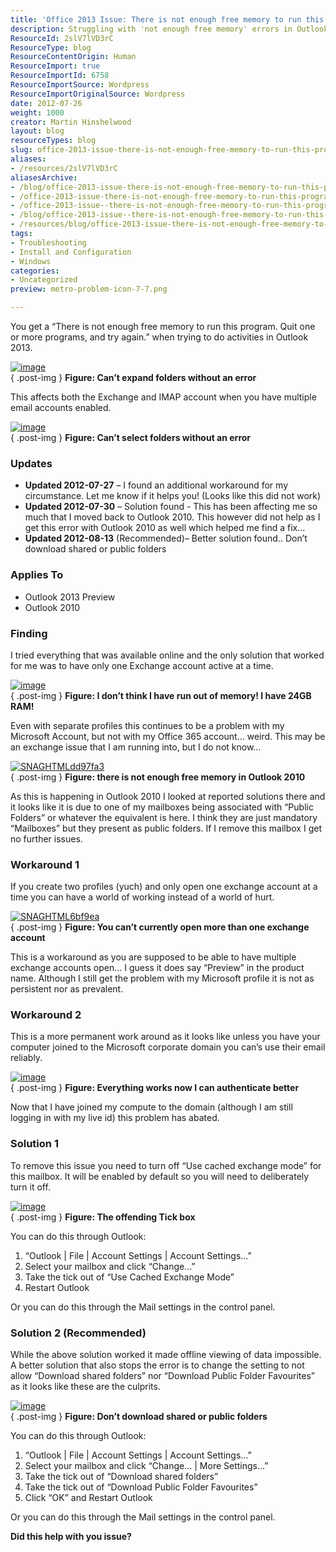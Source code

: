 ```yaml
---
title: 'Office 2013 Issue: There is not enough free memory to run this program in Outlook 2013'
description: Struggling with 'not enough free memory' errors in Outlook 2013? Discover effective workarounds and solutions to enhance your email experience!
ResourceId: 2slV7lVD3rC
ResourceType: blog
ResourceContentOrigin: Human
ResourceImport: true
ResourceImportId: 6758
ResourceImportSource: Wordpress
ResourceImportOriginalSource: Wordpress
date: 2012-07-26
weight: 1000
creator: Martin Hinshelwood
layout: blog
resourceTypes: blog
slug: office-2013-issue-there-is-not-enough-free-memory-to-run-this-program-in-outlook-2013
aliases:
- /resources/2slV7lVD3rC
aliasesArchive:
- /blog/office-2013-issue-there-is-not-enough-free-memory-to-run-this-program-in-outlook-2013
- /office-2013-issue-there-is-not-enough-free-memory-to-run-this-program-in-outlook-2013
- /office-2013-issue--there-is-not-enough-free-memory-to-run-this-program-in-outlook-2013
- /blog/office-2013-issue--there-is-not-enough-free-memory-to-run-this-program-in-outlook-2013
- /resources/blog/office-2013-issue-there-is-not-enough-free-memory-to-run-this-program-in-outlook-2013
tags:
- Troubleshooting
- Install and Configuration
- Windows
categories:
- Uncategorized
preview: metro-problem-icon-7-7.png

---
```

You get a “There is not enough free memory to run this program. Quit one or more programs, and try again.” when trying to do activities in Outlook 2013.

[![image](images/image_thumb38-1-1.png "image")](http://blog.hinshelwood.com/files/2012/07/image38.png)  
{ .post-img }
**Figure: Can’t expand folders without an error**

This affects both the Exchange and IMAP account when you have multiple email accounts enabled.

[![image](images/image_thumb39-2-2.png "image")](http://blog.hinshelwood.com/files/2012/07/image39.png)  
{ .post-img }
**Figure: Can’t select folders without an error**

### Updates

- **Updated 2012-07-27** – I found an additional workaround for my circumstance. Let me know if it helps you! (Looks like this did not work)
- **Updated 2012-07-30** – Solution found - This has been affecting me so much that I moved back to Outlook 2010. This however did not help as I get this error with Outlook 2010 as well which helped me find a fix…
- **Updated 2012-08-13** (Recommended)– Better solution found.. Don’t download shared or public folders

### Applies To

- Outlook 2013 Preview
- Outlook 2010

### Finding

I tried everything that was available online and the only solution that worked for me was to have only one Exchange account active at a time.

[![image](images/image_thumb40-3-3.png "image")](http://blog.hinshelwood.com/files/2012/07/image40.png)  
{ .post-img }
**Figure: I don’t think I have run out of memory! I have 24GB RAM!**

Even with separate profiles this continues to be a problem with my Microsoft Account, but not with my Office 365 account… weird. This may be an exchange issue that I am running into, but I do not know…

[![SNAGHTMLdd97fa3](images/SNAGHTMLdd97fa3_thumb-9-9.png "SNAGHTMLdd97fa3")](http://blog.hinshelwood.com/files/2012/07/SNAGHTMLdd97fa3.png)  
{ .post-img }
**Figure: there is not enough free memory in Outlook 2010**

As this is happening in Outlook 2010 I looked at reported solutions there and it looks like it is due to one of my mailboxes being associated with “Public Folders” or whatever the equivalent is here. I think they are just mandatory “Mailboxes” but they present as public folders. If I remove this mailbox I get no further issues.

### Workaround 1

If you create two profiles (yuch) and only open one exchange account at a time you can have a world of working instead of a world of hurt.

[![SNAGHTML6bf9ea](images/SNAGHTML6bf9ea_thumb-8-8.png "SNAGHTML6bf9ea")](http://blog.hinshelwood.com/files/2012/07/SNAGHTML6bf9ea.png)  
{ .post-img }
**Figure: You can’t currently open more than one exchange account**

This is a workaround as you are supposed to be able to have multiple exchange accounts open… I guess it does say “Preview” in the product name. Although I still get the problem with my Microsoft profile it is not as persistent nor as prevalent.

### Workaround 2

This is a more permanent work around as it looks like unless you have your computer joined to the Microsoft corporate domain you can’s use their email reliably.

[![image](images/image_thumb42-4-4.png "image")](http://blog.hinshelwood.com/files/2012/07/image42.png)  
{ .post-img }
**Figure: Everything works now I can authenticate better**

Now that I have joined my compute to the domain (although I am still logging in with my live id) this problem has abated.

### Solution 1

To remove this issue you need to turn off “Use cached exchange mode” for this mailbox. It will be enabled by default so you will need to deliberately turn it off.

[![image](images/image_thumb43-5-5.png "image")](http://blog.hinshelwood.com/files/2012/07/image43.png)  
{ .post-img }
**Figure: The offending Tick box**

You can do this through Outlook:

1. “Outlook | File | Account Settings | Account Settings…”
2. Select your mailbox and click “Change…”
3. Take the tick out of “Use Cached Exchange Mode”
4. Restart Outlook

Or you can do this through the Mail settings in the control panel.

### Solution 2 (Recommended)

While the above solution worked it made offline viewing of data impossible. A better solution that also stops the error is to change the setting to not allow “Download shared folders” nor “Download Public Folder Favourites” as it looks like these are the culprits.

[![image](images/image_thumb46-6-6.png "image")](http://blog.hinshelwood.com/files/2012/08/image46.png)  
{ .post-img }
**Figure: Don’t download shared or public folders**

You can do this through Outlook:

1. “Outlook | File | Account Settings | Account Settings…”
2. Select your mailbox and click “Change… | More Settings…”
3. Take the tick out of “Download shared folders”
4. Take the tick out of “Download Public Folder Favourites”
5. Click “OK” and Restart Outlook

Or you can do this through the Mail settings in the control panel.

**Did this help with you issue?**
